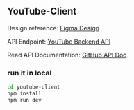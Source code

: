 ## YouTube-Client

Design reference: [Figma Design](https://www.figma.com/design/81R0w6zSpsarC0htwaTG9o/YouTube-UI-Clone-Design-(Community)?node-id=0-1&node-type=canvas&t=L9UZRQzfiIssq0MD-0)

API Endpoint: [YouTube Backend API](https://youtube-backend-1ybt.onrender.com)

Read API Documentation: [GitHub API Doc](https://github.com/anshumancodes/youtube-backend/blob/main/readme.md)

### run it in local

```bash
cd youtube-client
npm install
npm run dev

```